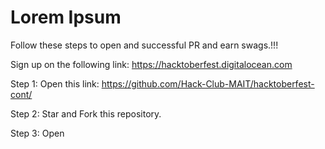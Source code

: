 # Lorem Ipsum

Follow these steps to open and successful PR and earn swags.!!!

Sign up on the following link: https://hacktoberfest.digitalocean.com

Step 1: Open this link: https://github.com/Hack-Club-MAIT/hacktoberfest-cont/

Step 2: Star and Fork this repository. 

Step 3: Open 
